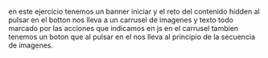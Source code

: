 en este ejercicio tenemos un banner iniciar y el reto del contenido hidden al pulsar en el botton nos lleva a un carrusel de imagenes y texto todo marcado por las acciones que indicamos en js en el carrusel tambien tenemos un boton que al pulsar en el nos lleva al principio de la secuencia de imagenes. 